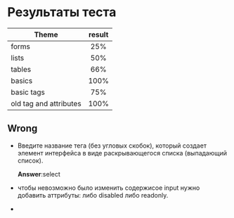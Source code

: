 # Результаты теста

| Theme       | result         |
| ------------- |:-------------:|
| forms     | 25% |
| lists     | 50% |
| tables | 66% |
|basics | 100% |
| basic tags | 75% |
| old tag and attributes | 100% |


## Wrong

* Введите название тега (без угловых скобок), который создает элемент интерфейса в виде раскрывающегося списка (выпадающий список).

  **Answer**:select

* чтобы невозможно было изменить содержисое input нужно добавить аттрибуты: либо disabled либо readonly.

* 